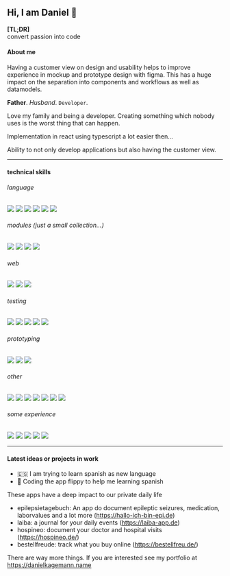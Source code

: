 ## Hi, I am Daniel 👋 

**[TL;DR]**  
convert passion into code

#### About me
Having a customer view on design and usability helps to improve experience in mockup and prototype design with figma. This has a huge impact on the separation into components and workflows as well as datamodels.

**Father**. *Husband*. `Developer`.

Love my family and being a developer. Creating something which nobody uses is the worst thing that can happen.

Implementation in react using typescript a lot easier then...

Ability to not only develop applications but also having the customer view.

---

#### technical skills

###### language

![](https://img.shields.io/badge/react-000)
![](https://img.shields.io/badge/typescript-000)
![](https://img.shields.io/badge/javascript-000)
![](https://img.shields.io/badge/nodejs-000)
![](https://img.shields.io/badge/php-000)
![](https://img.shields.io/badge/swiftui-000)

###### modules (just a small collection...)
![](https://img.shields.io/badge/redux-000)
![](https://img.shields.io/badge/redux%20toolkit-000)
![](https://img.shields.io/badge/zod-000)
![](https://img.shields.io/badge/express-000)

###### web
![](https://img.shields.io/badge/HTML-000)
![](https://img.shields.io/badge/CSS-000)
![](https://img.shields.io/badge/SASS-000)

###### testing
![](https://img.shields.io/badge/jest-000)
![](https://img.shields.io/badge/vijest-000)
![](https://img.shields.io/badge/testing-library-000)
![](https://img.shields.io/badge/cypress-000)
![](https://img.shields.io/badge/playwright-000)

###### prototyping
![](https://img.shields.io/badge/figma-000)
![](https://img.shields.io/badge/final%20cut%20pro-000)
![](https://img.shields.io/badge/pixelmator-000)

###### other
![](https://img.shields.io/badge/Jira-000)
![](https://img.shields.io/badge/Confluence-000)
![](https://img.shields.io/badge/git-000)
![](https://img.shields.io/badge/jenkins-000)
![](https://img.shields.io/badge/docker-000)
![](https://img.shields.io/badge/agile-000)
![](https://img.shields.io/badge/scrum-000)

###### some experience
![](https://img.shields.io/badge/react%20native-000)
![](https://img.shields.io/badge/svelte-000)
![](https://img.shields.io/badge/react%20query-000)
![](https://img.shields.io/badge/tailwindcss-000)
![](https://img.shields.io/badge/shadcn-ui-000)

---

#### Latest ideas or projects in work 

- 🇪🇸 I am trying to learn spanish as new language
- 🚀 Coding the app flippy to help me learning spanish 

These apps have a deep impact to our private daily life

- epilepsietagebuch: An app do document epileptic seizures, medication, laborvalues and a lot more (https://hallo-ich-bin-epi.de)
- laiba: a journal for your daily events (https://laiba-app.de)
- hospineo: document your doctor and hospital visits (https://hospineo.de/)
- bestellfreude: track what you buy online (https://bestellfreu.de/)

There are way more things. If you are interested see my portfolio at https://danielkagemann.name

